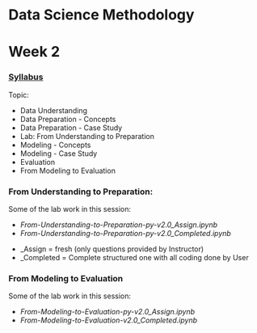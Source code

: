 # Data Science Methodology
# Week 2

### [Syllabus](https://www.coursera.org/learn/data-science-methodology/supplement/mPNW0/syllabus)

Topic: 
- Data Understanding
- Data Preparation - Concepts
- Data Preparation - Case Study
- Lab: From Understanding to Preparation
- Modeling - Concepts
- Modeling - Case Study
- Evaluation
- From Modeling to Evaluation


### From Understanding to Preparation:

Some of the lab work in this session:   
- *From-Understanding-to-Preparation-py-v2.0_Assign.ipynb*
- *From-Understanding-to-Preparation-py-v2.0_Completed.ipynb*   

* _Assign = fresh (only questions provided by Instructor)   
* _Completed = Complete structured one with all coding done by User    

### From Modeling to Evaluation

Some of the lab work in this session:

- *From-Modeling-to-Evaluation-py-v2.0_Assign.ipynb*
- *From-Modeling-to-Evaluation-v2.0_Completed.ipynb*
